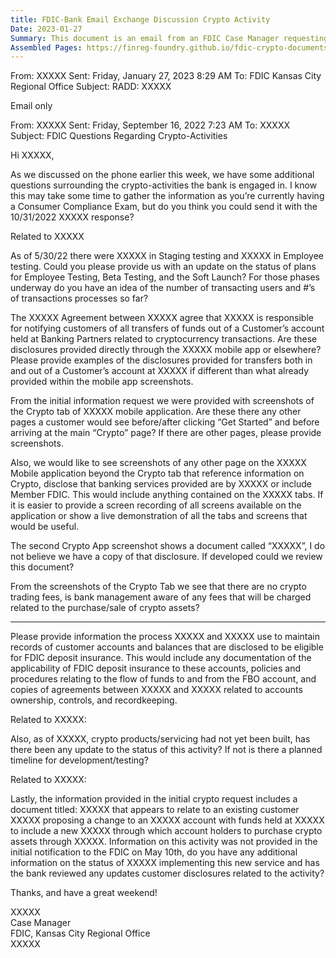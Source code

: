 ```yaml
---
title: FDIC-Bank Email Exchange Discussion Crypto Activity
Date: 2023-01-27
Summary: This document is an email from an FDIC Case Manager requesting additional information from a bank regarding its crypto-related activities. The FDIC asks for updates on the status of the bank's crypto testing phases, including Employee Testing, Beta Testing, and Soft Launch. The regulator requests information about customer disclosures for cryptocurrency transactions, screenshots of the bank's mobile application related to crypto services, and details about any fees charged for crypto transactions. The FDIC also inquires about recordkeeping processes for customer accounts eligible for FDIC deposit insurance, including documentation of deposit insurance applicability, fund flow procedures, and agreements between parties. Additionally, the email seeks updates on other crypto products/services that were previously reported as not yet built, and information about a proposed change to an existing customer account that would allow account holders to purchase crypto assets. (AI-generated)
Assembled Pages: https://finreg-foundry.github.io/fdic-crypto-documents//assets/assembled_pages/document_42437.pdf
---
```

From: XXXXX
Sent: Friday, January 27, 2023 8:29 AM
To: FDIC Kansas City Regional Office
Subject: RADD: XXXXX

Email only

From: XXXXX
Sent: Friday, September 16, 2022 7:23 AM
To: XXXXX
Subject: FDIC Questions Regarding Crypto-Activities

Hi XXXXX,

As we discussed on the phone earlier this week, we have some additional questions surrounding the crypto-activities the bank is engaged in. I know this may take some time to gather the information as you’re currently having a Consumer Compliance Exam, but do you think you could send it with the 10/31/2022 XXXXX response?

Related to XXXXX

As of 5/30/22 there were XXXXX in Staging testing and XXXXX in Employee testing. Could you please provide us with an update on the status of plans for Employee Testing, Beta Testing, and the Soft Launch? For those phases underway do you have an idea of the number of transacting users and #’s of transactions processes so far?

The XXXXX Agreement between XXXXX agree that XXXXX is responsible for notifying customers of all transfers of funds out of a Customer’s account held at Banking Partners related to cryptocurrency transactions. Are these disclosures provided directly through the XXXXX mobile app or elsewhere? Please provide examples of the disclosures provided for transfers both in and out of a Customer’s account at XXXXX if different than what already provided within the mobile app screenshots.

From the initial information request we were provided with screenshots of the Crypto tab of XXXXX mobile application. Are these there any other pages a customer would see before/after clicking “Get Started” and before arriving at the main “Crypto” page? If there are other pages, please provide screenshots.

Also, we would like to see screenshots of any other page on the XXXXX Mobile application beyond the Crypto tab that reference information on Crypto, disclose that banking services provided are by XXXXX or include Member FDIC. This would include anything contained on the XXXXX tabs. If it is easier to provide a screen recording of all screens available on the application or show a live demonstration of all the tabs and screens that would be useful.

The second Crypto App screenshot shows a document called “XXXXX”, I do not believe we have a copy of that disclosure. If developed could we review this document?

From the screenshots of the Crypto Tab we see that there are no crypto trading fees, is bank management aware of any fees that will be charged related to the purchase/sale of crypto assets?

---

Please provide information the process XXXXX and XXXXX use to maintain records of customer accounts and balances that are disclosed to be eligible for FDIC deposit insurance. This would include any documentation of the applicability of FDIC deposit insurance to these accounts, policies and procedures relating to the flow of funds to and from the FBO account, and copies of agreements between XXXXX and XXXXX related to accounts ownership, controls, and recordkeeping.

Related to XXXXX:

Also, as of XXXXX, crypto products/servicing had not yet been built, has there been any update to the status of this activity? If not is there a planned timeline for development/testing?

Related to XXXXX:

Lastly, the information provided in the initial crypto request includes a document titled: XXXXX that appears to relate to an existing customer XXXXX proposing a change to an XXXXX account with funds held at XXXXX to include a new XXXXX through which account holders to purchase crypto assets through XXXXX. Information on this activity was not provided in the initial notification to the FDIC on May 10th, do you have any additional information on the status of XXXXX implementing this new service and has the bank reviewed any updates customer disclosures related to the activity?

Thanks, and have a great weekend!

XXXXX  
Case Manager  
FDIC, Kansas City Regional Office  
XXXXX